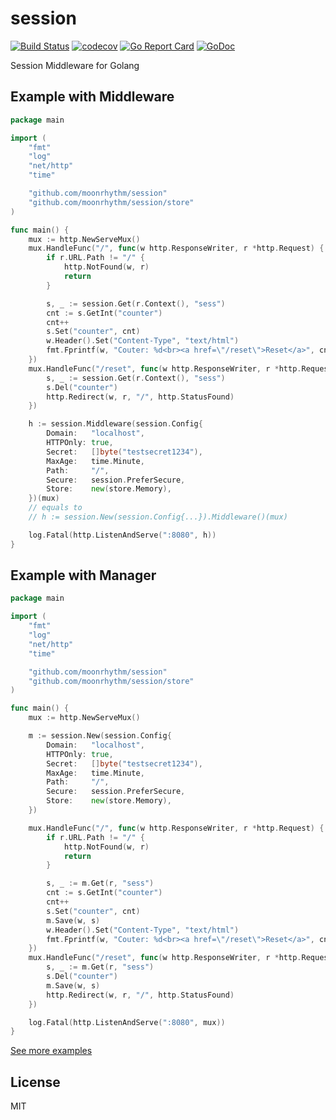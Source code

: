 # session

[![Build Status](https://travis-ci.org/moonrhythm/session.svg?branch=master)](https://travis-ci.org/moonrhythm/session)
[![codecov](https://codecov.io/gh/moonrhythm/session/branch/master/graph/badge.svg)](https://codecov.io/gh/moonrhythm/session)
[![Go Report Card](https://goreportcard.com/badge/github.com/moonrhythm/session)](https://goreportcard.com/report/github.com/moonrhythm/session)
[![GoDoc](https://godoc.org/github.com/moonrhythm/session?status.svg)](https://godoc.org/github.com/moonrhythm/session)

Session Middleware for Golang

## Example with Middleware

```go
package main

import (
    "fmt"
    "log"
    "net/http"
    "time"

    "github.com/moonrhythm/session"
    "github.com/moonrhythm/session/store"
)

func main() {
    mux := http.NewServeMux()
    mux.HandleFunc("/", func(w http.ResponseWriter, r *http.Request) {
        if r.URL.Path != "/" {
            http.NotFound(w, r)
            return
        }

        s, _ := session.Get(r.Context(), "sess")
        cnt := s.GetInt("counter")
        cnt++
        s.Set("counter", cnt)
        w.Header().Set("Content-Type", "text/html")
        fmt.Fprintf(w, "Couter: %d<br><a href=\"/reset\">Reset</a>", cnt)
    })
    mux.HandleFunc("/reset", func(w http.ResponseWriter, r *http.Request) {
        s, _ := session.Get(r.Context(), "sess")
        s.Del("counter")
        http.Redirect(w, r, "/", http.StatusFound)
    })

    h := session.Middleware(session.Config{
        Domain:   "localhost",
        HTTPOnly: true,
        Secret:   []byte("testsecret1234"),
        MaxAge:   time.Minute,
        Path:     "/",
        Secure:   session.PreferSecure,
        Store:    new(store.Memory),
    })(mux)
    // equals to
    // h := session.New(session.Config{...}).Middleware()(mux)

    log.Fatal(http.ListenAndServe(":8080", h))
}

```

## Example with Manager

```go
package main

import (
    "fmt"
    "log"
    "net/http"
    "time"

    "github.com/moonrhythm/session"
    "github.com/moonrhythm/session/store"
)

func main() {
    mux := http.NewServeMux()

    m := session.New(session.Config{
        Domain:   "localhost",
        HTTPOnly: true,
        Secret:   []byte("testsecret1234"),
        MaxAge:   time.Minute,
        Path:     "/",
        Secure:   session.PreferSecure,
        Store:    new(store.Memory),
    })

    mux.HandleFunc("/", func(w http.ResponseWriter, r *http.Request) {
        if r.URL.Path != "/" {
            http.NotFound(w, r)
            return
        }

        s, _ := m.Get(r, "sess")
        cnt := s.GetInt("counter")
        cnt++
        s.Set("counter", cnt)
        m.Save(w, s)
        w.Header().Set("Content-Type", "text/html")
        fmt.Fprintf(w, "Couter: %d<br><a href=\"/reset\">Reset</a>", cnt)
    })
    mux.HandleFunc("/reset", func(w http.ResponseWriter, r *http.Request) {
        s, _ := m.Get(r, "sess")
        s.Del("counter")
        m.Save(w, s)
        http.Redirect(w, r, "/", http.StatusFound)
    })

    log.Fatal(http.ListenAndServe(":8080", mux))
}
```

[See more examples](https://github.com/moonrhythm/session/tree/master/example)

## License

MIT
